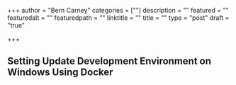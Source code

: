 +++
author = "Bern Carney"
categories = [""]
description = ""
featured = ""
featuredalt = ""
featuredpath = ""
linktitle = ""
title = ""
type = "post"
draft = "true"

+++

## Setting Update Development Environment on Windows Using Docker
